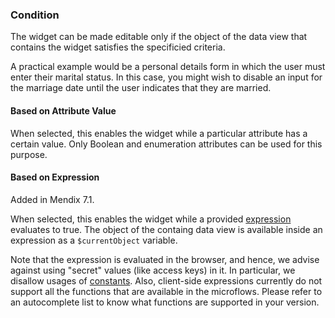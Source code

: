 ### Condition

The widget can be made editable only if the object of the data view that contains the widget satisfies the specificied criteria.

A practical example would be a personal details form in which the user must enter their marital status. In this case, you might wish to disable an input for the marriage date until the user indicates that they are married.

#### Based on Attribute Value

When selected, this enables the widget while a particular attribute has a certain value. Only Boolean and enumeration attributes can be used for this purpose.

#### Based on Expression

<div class="alert alert-info">

Added in Mendix 7.1.

</div>

When selected, this enables the widget while a provided [expression](/refguide7/expressions/) evaluates to true. The object of the containg data view is available inside an expression as a `$currentObject` variable.

Note that the expression is evaluated in the browser, and hence, we advise against using "secret" values (like access keys) in it. In particular, we disallow usages of [constants](/refguide7/constants/). Also, client-side expressions currently do not support all the functions that are available in the microflows. Please refer to an autocomplete list to know what functions are supported in your version.
